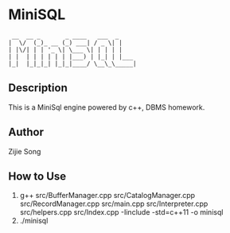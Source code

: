 # MiniSQL

     __  __ _       _ ____   ___  _  
    |  \/  (_)_ __ (_) ___| / _ \| |  
    | |\/| | | '_ \| \___ \| | | | |  
    | |  | | | | | | |___) | |_| | |___  
    |_|  |_|_|_| |_|_|____/ \__\_\_____|  

## Description
This is a MiniSql engine powered by c++, DBMS homework.

## Author
Zijie Song

## How to Use
1. g++ src/BufferManager.cpp src/CatalogManager.cpp src/RecordManager.cpp src/main.cpp src/Interpreter.cpp src/helpers.cpp src/Index.cpp -Iinclude -std=c++11 -o minisql
2. ./minisql
